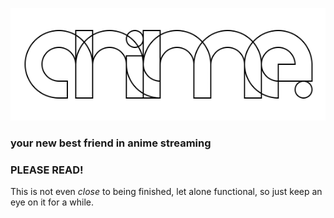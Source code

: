 <p align="center">
    <img alt="anime logo" src="https://github.com/mint-lgbt/anime/raw/master/app/assets/images/logo.svg" />
</p>

<p align="center">
    <h3>your new best friend in anime streaming</h3>
</p>

### PLEASE READ!

This is not even *close* to being finished, let alone functional, so just keep an eye on it for a while.
